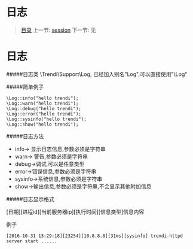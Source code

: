 #  日志

   > [目录](<index.md>)
   > 上一节: [session](2.9.md)
   > 下一节: 无


   日志
========
#####日志类 \Trendi\Support\Log, 已经加入别名"Log",可以直接使用"\Log"

#####简单例子

```
\Log::info("hello trendi");
\Log::warn("hello trendi");
\Log::debug("hello trendi");
\Log::error("hello trendi");
\Log::sysinfo("hello trendi");
\Log::show("hello trendi");
```

#####日志方法

- info-> 显示日志信息,参数必须是字符串
- warn-> 警告,参数必须是字符串
- debug->调试,可以是任意类型
- error->错误信息,参数必须是字符串
- sysinfo->系统信息,参数必须是字符串
- show->输出信息,参数必须是字符串,不会显示其他附加信息

#####日志显示格式

[日期][进程id][当前服务器ip][执行时间][信息类型]信息内容

例子

```
[2016-10-31 13:29:18][23254][10.8.8.8][31ms][sysinfo] trendi-httpd server start ......
```

